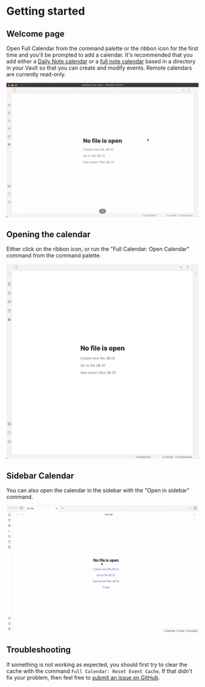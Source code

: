# Getting started

## Welcome page

Open Full Calendar from the command palette or the ribbon icon for the first time and you'll be prompted to add a calendar. It's recommended that you add either a [Daily Note calendar](calendars/dailynote) or a [full note calendar](calendars/local) based in a directory in your Vault so that you can create and modify events. Remote calendars are currently read-only.

![Welcome page](assets/welcome-settings.gif)

## Opening the calendar

Either click on the ribbon icon, or run the "Full Calendar: Open Calendar" command from the command palette.

![Open calendar](assets/open-calendar.gif)

## Sidebar Calendar

You can also open the calendar in the sidebar with the "Open in sidebar" command.

![Sidebar calendar](assets/sidebar.gif)

## Troubleshooting

If something is not working as expected, you should first try to clear the cache with the command `Full Calendar: Reset Event Cache`. If that didn't fix your problem, then feel free to [submit an issue on GitHub](https://github.com/davish/obsidian-full-calendar/issues).
